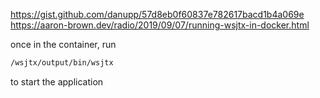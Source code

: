 https://gist.github.com/danupp/57d8eb0f60837e782617bacd1b4a069e
https://aaron-brown.dev/radio/2019/09/07/running-wsjtx-in-docker.html

once in the container, run
```bash
/wsjtx/output/bin/wsjtx
```
to start the application
